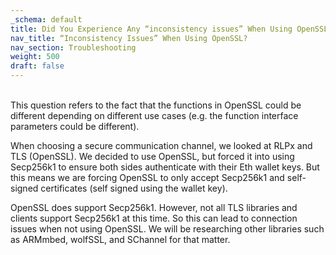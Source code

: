 ```yaml
---
_schema: default
title: Did You Experience Any “inconsistency issues” When Using OpenSSL?
nav_title: “Inconsistency Issues” When Using OpenSSL?
nav_section: Troubleshooting
weight: 500
draft: false
---
```

<br>This question refers to the fact that the functions in OpenSSL could be different depending on different use cases (e.g. the function interface parameters could be different).

When choosing a secure communication channel, we looked at RLPx and TLS (OpenSSL). We decided to use OpenSSL, but forced it into using Secp256k1 to ensure both sides authenticate with their Eth wallet keys. But this means we are forcing OpenSSL to only accept Secp256k1 and self-signed certificates (self signed using the wallet key).

OpenSSL does support Secp256k1. However, not all TLS libraries and clients support Secp256k1 at this time. So this can lead to connection issues when not using OpenSSL. We will be researching other libraries such as ARMmbed, wolfSSL, and SChannel for that matter.